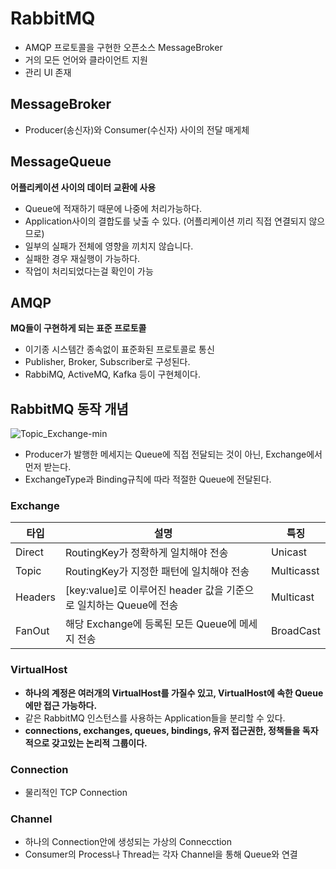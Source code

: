 # RabbitMQ
- AMQP 프로토콜을 구현한 오픈소스 MessageBroker
- 거의 모든 언어와 클라이언트 지원
- 관리 UI 존재

## MessageBroker
- Producer(송신자)와 Consumer(수신자) 사이의 전달 매게체

## MessageQueue
**어플리케이션 사이의 데이터 교환에 사용**

- Queue에 적재하기 때문에 나중에 처리가능하다.
- Application사이의 결합도를 낮출 수 있다. (어플리케이션 끼리 직접 연결되지 않으므로)
- 일부의 실패가 전체에 영향을 끼치지 않습니다.
- 실패한 경우 재실행이 가능하다.
- 작업이 처리되었다는걸 확인이 가능

## AMQP
**MQ들이 구현하게 되는 표준 프로토콜**
- 이기종 시스템간 종속없이 표준화된 프로토콜로 통신
- Publisher, Broker, Subscriber로 구성된다.
- RabbiMQ, ActiveMQ, Kafka 등이 구현체이다.

## RabbitMQ 동작 개념
![Topic_Exchange-min](https://user-images.githubusercontent.com/57896918/145175897-32b0115c-07c5-493c-9ab8-39e630375c44.png)

- Producer가 발행한 메세지는 Queue에 직접 전달되는 것이 아닌, Exchange에서 먼저 받는다.
- ExchangeType과 Binding규칙에 따라 적절한 Queue에 전달된다.

### Exchange
|타입|설명|특징|
|------|---|---|
|Direct|RoutingKey가 정확하게 일치해야 전송 |Unicast|
|Topic|RoutingKey가 지정한 패턴에 일치해야 전송 |Multicasst|
|Headers|[key:value]로 이루어진 header 값을 기준으로 일치하는 Queue에 전송|Multicast|
|FanOut|해당 Exchange에 등록된 모든 Queue에 메세지 전송|BroadCast|

### VirtualHost
- **하나의 계정은 여러개의 VirtualHost를 가질수 있고, VirtualHost에 속한 Queue에만 접근 가능하다.**
- 같은 RabbitMQ 인스턴스를 사용하는 Application들을 분리할 수 있다. 
- **connections, exchanges, queues, bindings, 유저 접근권한, 정책들을 독자적으로 갖고있는 논리적 그룹이다.**

### Connection
- 물리적인 TCP Connection

### Channel
- 하나의 Connection안에 생성되는 가상의 Connecction
- Consumer의 Process나 Thread는 각자 Channel을 통해 Queue와 연결

